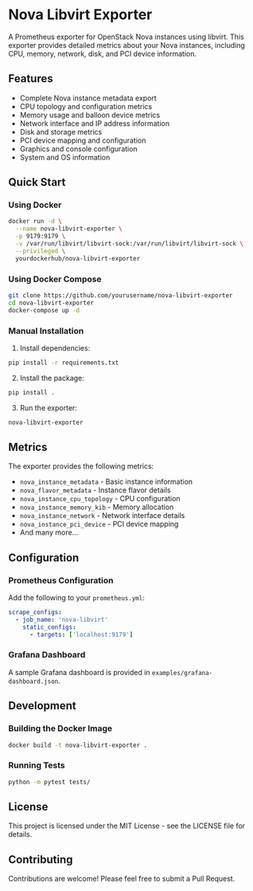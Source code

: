 # Nova Libvirt Exporter

A Prometheus exporter for OpenStack Nova instances using libvirt. This exporter provides detailed metrics about your Nova instances, including CPU, memory, network, disk, and PCI device information.

## Features

- Complete Nova instance metadata export
- CPU topology and configuration metrics
- Memory usage and balloon device metrics
- Network interface and IP address information
- Disk and storage metrics
- PCI device mapping and configuration
- Graphics and console configuration
- System and OS information

## Quick Start

### Using Docker

```bash
docker run -d \
  --name nova-libvirt-exporter \
  -p 9179:9179 \
  -v /var/run/libvirt/libvirt-sock:/var/run/libvirt/libvirt-sock \
  --privileged \
  yourdockerhub/nova-libvirt-exporter
```

### Using Docker Compose

```bash
git clone https://github.com/yourusername/nova-libvirt-exporter
cd nova-libvirt-exporter
docker-compose up -d
```

### Manual Installation

1. Install dependencies:
```bash
pip install -r requirements.txt
```

2. Install the package:
```bash
pip install .
```

3. Run the exporter:
```bash
nova-libvirt-exporter
```

## Metrics

The exporter provides the following metrics:

- `nova_instance_metadata` - Basic instance information
- `nova_flavor_metadata` - Instance flavor details
- `nova_instance_cpu_topology` - CPU configuration
- `nova_instance_memory_kib` - Memory allocation
- `nova_instance_network` - Network interface details
- `nova_instance_pci_device` - PCI device mapping
- And many more...

## Configuration

### Prometheus Configuration

Add the following to your `prometheus.yml`:

```yaml
scrape_configs:
  - job_name: 'nova-libvirt'
    static_configs:
      - targets: ['localhost:9179']
```

### Grafana Dashboard

A sample Grafana dashboard is provided in `examples/grafana-dashboard.json`.

## Development

### Building the Docker Image

```bash
docker build -t nova-libvirt-exporter .
```

### Running Tests

```bash
python -m pytest tests/
```

## License

This project is licensed under the MIT License - see the LICENSE file for details.

## Contributing

Contributions are welcome! Please feel free to submit a Pull Request.
